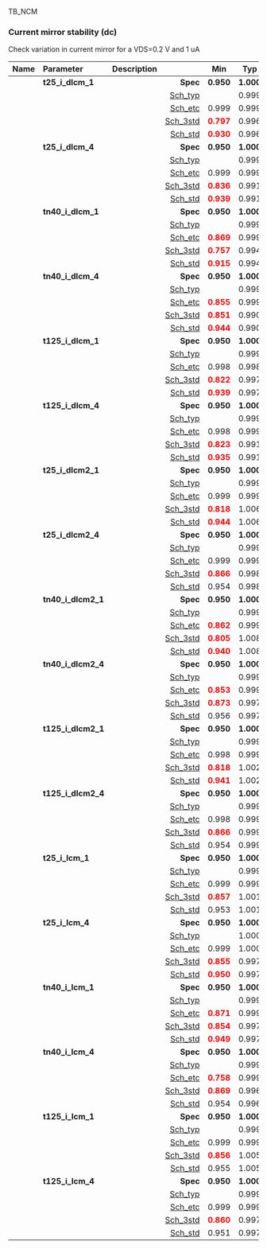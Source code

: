 TB_NCM

### Current mirror stability (dc)

Check variation in current mirror for a VDS=0.2 V and 1 uA



|**Name**|**Parameter**|**Description**| |**Min**|**Typ**|**Max**| Unit|
|:---|:---|:---|---:|:---:|:---:|:---:| ---:|
||**t25\_i\_dlcm\_1** | | **Spec**  | **0.950** | **1.000** | **1.050** | **nA** |
| | | |<a href='results/dc_Sch_typical.html'>Sch_typ</a>| | 0.999 |  | |
| | | |<a href='results/dc_Sch_etc.html'>Sch_etc</a>|0.999 | 0.999 | 0.999 | |
| | | |<a href='results/dc_Sch_mc.html'>Sch_3std</a>|<span style='color:red'>**0.797**</span> | 0.996 | <span style='color:red'>**1.195**</span> | |
| | | |<a href='results/dc_Sch_mc.html'>Sch_std</a>|<span style='color:red'>**0.930**</span> | 0.996 | <span style='color:red'>**1.062**</span> | |
||**t25\_i\_dlcm\_4** | | **Spec**  | **0.950** | **1.000** | **1.050** | **nA** |
| | | |<a href='results/dc_Sch_typical.html'>Sch_typ</a>| | 0.999 |  | |
| | | |<a href='results/dc_Sch_etc.html'>Sch_etc</a>|0.999 | 0.999 | 0.999 | |
| | | |<a href='results/dc_Sch_mc.html'>Sch_3std</a>|<span style='color:red'>**0.836**</span> | 0.991 | <span style='color:red'>**1.146**</span> | |
| | | |<a href='results/dc_Sch_mc.html'>Sch_std</a>|<span style='color:red'>**0.939**</span> | 0.991 | 1.043 | |
||**tn40\_i\_dlcm\_1** | | **Spec**  | **0.950** | **1.000** | **1.050** | **nA** |
| | | |<a href='results/dc_Sch_typical.html'>Sch_typ</a>| | 0.999 |  | |
| | | |<a href='results/dc_Sch_etc.html'>Sch_etc</a>|<span style='color:red'>**0.869**</span> | 0.999 | 0.999 | |
| | | |<a href='results/dc_Sch_mc.html'>Sch_3std</a>|<span style='color:red'>**0.757**</span> | 0.994 | <span style='color:red'>**1.232**</span> | |
| | | |<a href='results/dc_Sch_mc.html'>Sch_std</a>|<span style='color:red'>**0.915**</span> | 0.994 | <span style='color:red'>**1.074**</span> | |
||**tn40\_i\_dlcm\_4** | | **Spec**  | **0.950** | **1.000** | **1.050** | **nA** |
| | | |<a href='results/dc_Sch_typical.html'>Sch_typ</a>| | 0.999 |  | |
| | | |<a href='results/dc_Sch_etc.html'>Sch_etc</a>|<span style='color:red'>**0.855**</span> | 0.999 | 0.999 | |
| | | |<a href='results/dc_Sch_mc.html'>Sch_3std</a>|<span style='color:red'>**0.851**</span> | 0.990 | <span style='color:red'>**1.129**</span> | |
| | | |<a href='results/dc_Sch_mc.html'>Sch_std</a>|<span style='color:red'>**0.944**</span> | 0.990 | 1.037 | |
||**t125\_i\_dlcm\_1** | | **Spec**  | **0.950** | **1.000** | **1.050** | **nA** |
| | | |<a href='results/dc_Sch_typical.html'>Sch_typ</a>| | 0.999 |  | |
| | | |<a href='results/dc_Sch_etc.html'>Sch_etc</a>|0.998 | 0.998 | 0.999 | |
| | | |<a href='results/dc_Sch_mc.html'>Sch_3std</a>|<span style='color:red'>**0.822**</span> | 0.997 | <span style='color:red'>**1.171**</span> | |
| | | |<a href='results/dc_Sch_mc.html'>Sch_std</a>|<span style='color:red'>**0.939**</span> | 0.997 | <span style='color:red'>**1.055**</span> | |
||**t125\_i\_dlcm\_4** | | **Spec**  | **0.950** | **1.000** | **1.050** | **nA** |
| | | |<a href='results/dc_Sch_typical.html'>Sch_typ</a>| | 0.999 |  | |
| | | |<a href='results/dc_Sch_etc.html'>Sch_etc</a>|0.998 | 0.999 | 0.999 | |
| | | |<a href='results/dc_Sch_mc.html'>Sch_3std</a>|<span style='color:red'>**0.823**</span> | 0.991 | <span style='color:red'>**1.160**</span> | |
| | | |<a href='results/dc_Sch_mc.html'>Sch_std</a>|<span style='color:red'>**0.935**</span> | 0.991 | 1.048 | |
||**t25\_i\_dlcm2\_1** | | **Spec**  | **0.950** | **1.000** | **1.050** | **nA** |
| | | |<a href='results/dc_Sch_typical.html'>Sch_typ</a>| | 0.999 |  | |
| | | |<a href='results/dc_Sch_etc.html'>Sch_etc</a>|0.999 | 0.999 | 0.999 | |
| | | |<a href='results/dc_Sch_mc.html'>Sch_3std</a>|<span style='color:red'>**0.818**</span> | 1.006 | <span style='color:red'>**1.194**</span> | |
| | | |<a href='results/dc_Sch_mc.html'>Sch_std</a>|<span style='color:red'>**0.944**</span> | 1.006 | <span style='color:red'>**1.069**</span> | |
||**t25\_i\_dlcm2\_4** | | **Spec**  | **0.950** | **1.000** | **1.050** | **nA** |
| | | |<a href='results/dc_Sch_typical.html'>Sch_typ</a>| | 0.999 |  | |
| | | |<a href='results/dc_Sch_etc.html'>Sch_etc</a>|0.999 | 0.999 | 0.999 | |
| | | |<a href='results/dc_Sch_mc.html'>Sch_3std</a>|<span style='color:red'>**0.866**</span> | 0.998 | <span style='color:red'>**1.130**</span> | |
| | | |<a href='results/dc_Sch_mc.html'>Sch_std</a>|0.954 | 0.998 | 1.042 | |
||**tn40\_i\_dlcm2\_1** | | **Spec**  | **0.950** | **1.000** | **1.050** | **nA** |
| | | |<a href='results/dc_Sch_typical.html'>Sch_typ</a>| | 0.999 |  | |
| | | |<a href='results/dc_Sch_etc.html'>Sch_etc</a>|<span style='color:red'>**0.862**</span> | 0.999 | 0.999 | |
| | | |<a href='results/dc_Sch_mc.html'>Sch_3std</a>|<span style='color:red'>**0.805**</span> | 1.008 | <span style='color:red'>**1.210**</span> | |
| | | |<a href='results/dc_Sch_mc.html'>Sch_std</a>|<span style='color:red'>**0.940**</span> | 1.008 | <span style='color:red'>**1.075**</span> | |
||**tn40\_i\_dlcm2\_4** | | **Spec**  | **0.950** | **1.000** | **1.050** | **nA** |
| | | |<a href='results/dc_Sch_typical.html'>Sch_typ</a>| | 0.999 |  | |
| | | |<a href='results/dc_Sch_etc.html'>Sch_etc</a>|<span style='color:red'>**0.853**</span> | 0.999 | 0.999 | |
| | | |<a href='results/dc_Sch_mc.html'>Sch_3std</a>|<span style='color:red'>**0.873**</span> | 0.997 | <span style='color:red'>**1.121**</span> | |
| | | |<a href='results/dc_Sch_mc.html'>Sch_std</a>|0.956 | 0.997 | 1.039 | |
||**t125\_i\_dlcm2\_1** | | **Spec**  | **0.950** | **1.000** | **1.050** | **nA** |
| | | |<a href='results/dc_Sch_typical.html'>Sch_typ</a>| | 0.999 |  | |
| | | |<a href='results/dc_Sch_etc.html'>Sch_etc</a>|0.998 | 0.999 | 0.999 | |
| | | |<a href='results/dc_Sch_mc.html'>Sch_3std</a>|<span style='color:red'>**0.818**</span> | 1.002 | <span style='color:red'>**1.187**</span> | |
| | | |<a href='results/dc_Sch_mc.html'>Sch_std</a>|<span style='color:red'>**0.941**</span> | 1.002 | <span style='color:red'>**1.064**</span> | |
||**t125\_i\_dlcm2\_4** | | **Spec**  | **0.950** | **1.000** | **1.050** | **nA** |
| | | |<a href='results/dc_Sch_typical.html'>Sch_typ</a>| | 0.999 |  | |
| | | |<a href='results/dc_Sch_etc.html'>Sch_etc</a>|0.998 | 0.999 | 0.999 | |
| | | |<a href='results/dc_Sch_mc.html'>Sch_3std</a>|<span style='color:red'>**0.866**</span> | 0.999 | <span style='color:red'>**1.132**</span> | |
| | | |<a href='results/dc_Sch_mc.html'>Sch_std</a>|0.954 | 0.999 | 1.043 | |
||**t25\_i\_lcm\_1** | | **Spec**  | **0.950** | **1.000** | **1.050** | **nA** |
| | | |<a href='results/dc_Sch_typical.html'>Sch_typ</a>| | 0.999 |  | |
| | | |<a href='results/dc_Sch_etc.html'>Sch_etc</a>|0.999 | 0.999 | 0.999 | |
| | | |<a href='results/dc_Sch_mc.html'>Sch_3std</a>|<span style='color:red'>**0.857**</span> | 1.001 | <span style='color:red'>**1.146**</span> | |
| | | |<a href='results/dc_Sch_mc.html'>Sch_std</a>|0.953 | 1.001 | 1.050 | |
||**t25\_i\_lcm\_4** | | **Spec**  | **0.950** | **1.000** | **1.050** | **nA** |
| | | |<a href='results/dc_Sch_typical.html'>Sch_typ</a>| | 1.000 |  | |
| | | |<a href='results/dc_Sch_etc.html'>Sch_etc</a>|0.999 | 1.000 | 1.000 | |
| | | |<a href='results/dc_Sch_mc.html'>Sch_3std</a>|<span style='color:red'>**0.855**</span> | 0.997 | <span style='color:red'>**1.139**</span> | |
| | | |<a href='results/dc_Sch_mc.html'>Sch_std</a>|<span style='color:red'>**0.950**</span> | 0.997 | 1.044 | |
||**tn40\_i\_lcm\_1** | | **Spec**  | **0.950** | **1.000** | **1.050** | **nA** |
| | | |<a href='results/dc_Sch_typical.html'>Sch_typ</a>| | 0.999 |  | |
| | | |<a href='results/dc_Sch_etc.html'>Sch_etc</a>|<span style='color:red'>**0.871**</span> | 0.999 | 0.999 | |
| | | |<a href='results/dc_Sch_mc.html'>Sch_3std</a>|<span style='color:red'>**0.854**</span> | 0.997 | <span style='color:red'>**1.140**</span> | |
| | | |<a href='results/dc_Sch_mc.html'>Sch_std</a>|<span style='color:red'>**0.949**</span> | 0.997 | 1.044 | |
||**tn40\_i\_lcm\_4** | | **Spec**  | **0.950** | **1.000** | **1.050** | **nA** |
| | | |<a href='results/dc_Sch_typical.html'>Sch_typ</a>| | 0.999 |  | |
| | | |<a href='results/dc_Sch_etc.html'>Sch_etc</a>|<span style='color:red'>**0.758**</span> | 0.999 | 1.000 | |
| | | |<a href='results/dc_Sch_mc.html'>Sch_3std</a>|<span style='color:red'>**0.869**</span> | 0.996 | <span style='color:red'>**1.123**</span> | |
| | | |<a href='results/dc_Sch_mc.html'>Sch_std</a>|0.954 | 0.996 | 1.039 | |
||**t125\_i\_lcm\_1** | | **Spec**  | **0.950** | **1.000** | **1.050** | **nA** |
| | | |<a href='results/dc_Sch_typical.html'>Sch_typ</a>| | 0.999 |  | |
| | | |<a href='results/dc_Sch_etc.html'>Sch_etc</a>|0.999 | 0.999 | 0.999 | |
| | | |<a href='results/dc_Sch_mc.html'>Sch_3std</a>|<span style='color:red'>**0.856**</span> | 1.005 | <span style='color:red'>**1.154**</span> | |
| | | |<a href='results/dc_Sch_mc.html'>Sch_std</a>|0.955 | 1.005 | <span style='color:red'>**1.055**</span> | |
||**t125\_i\_lcm\_4** | | **Spec**  | **0.950** | **1.000** | **1.050** | **nA** |
| | | |<a href='results/dc_Sch_typical.html'>Sch_typ</a>| | 0.999 |  | |
| | | |<a href='results/dc_Sch_etc.html'>Sch_etc</a>|0.999 | 0.999 | 0.999 | |
| | | |<a href='results/dc_Sch_mc.html'>Sch_3std</a>|<span style='color:red'>**0.860**</span> | 0.997 | <span style='color:red'>**1.134**</span> | |
| | | |<a href='results/dc_Sch_mc.html'>Sch_std</a>|0.951 | 0.997 | 1.042 | |
